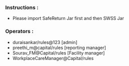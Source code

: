 ### Instructions :
- Please import SafeReturn Jar first and then SWSS Jar


### Operators :
- duraisankar/rules@123 [admin]
- preethi_m@capital/rules [reporting manager]
- Sourav_FM@Capital/rules [Facility manager]
- WorkplaceCareManager@Capital/rules
